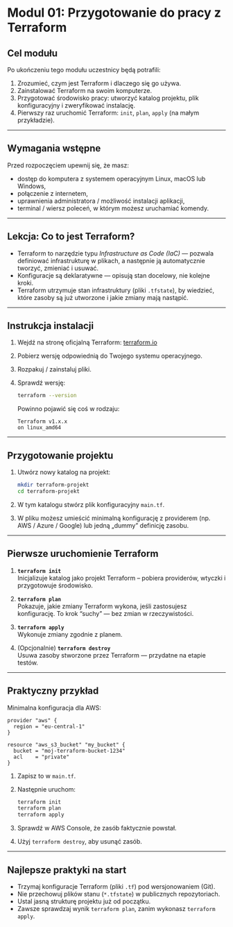 # Modul 01: Przygotowanie do pracy z Terraform

## Cel modułu

Po ukończeniu tego modułu uczestnicy będą potrafili:

1. Zrozumieć, czym jest Terraform i dlaczego się go używa.  
2. Zainstalować Terraform na swoim komputerze.  
3. Przygotować środowisko pracy: utworzyć katalog projektu, plik konfiguracyjny i zweryfikować instalację.  
4. Pierwszy raz uruchomić Terraform: `init`, `plan`, `apply` (na małym przykładzie).

---

## Wymagania wstępne

Przed rozpoczęciem upewnij się, że masz:

- dostęp do komputera z systemem operacyjnym Linux, macOS lub Windows,  
- połączenie z internetem,  
- uprawnienia administratora / możliwość instalacji aplikacji,  
- terminal / wiersz poleceń, w którym możesz uruchamiać komendy.

---

## Lekcja: Co to jest Terraform?

- Terraform to narzędzie typu *Infrastructure as Code (IaC)* — pozwala definiować infrastrukturę w plikach, a następnie ją automatycznie tworzyć, zmieniać i usuwać.  
- Konfiguracje są deklaratywne — opisują stan docelowy, nie kolejne kroki.  
- Terraform utrzymuje stan infrastruktury (pliki `.tfstate`), by wiedzieć, które zasoby są już utworzone i jakie zmiany mają nastąpić.

---

## Instrukcja instalacji

1. Wejdź na stronę oficjalną Terraform: [terraform.io](https://terraform.io)  
2. Pobierz wersję odpowiednią do Twojego systemu operacyjnego.  
3. Rozpakuj / zainstaluj pliki.  
4. Sprawdź wersję:

   ```bash
   terraform --version
   ```

   Powinno pojawić się coś w rodzaju:

   ```
   Terraform v1.x.x
   on linux_amd64
   ```

---

## Przygotowanie projektu

1. Utwórz nowy katalog na projekt:

   ```bash
   mkdir terraform-projekt
   cd terraform-projekt
   ```

2. W tym katalogu stwórz plik konfiguracyjny `main.tf`.  

3. W pliku możesz umieścić minimalną konfigurację z providerem (np. AWS / Azure / Google) lub jedną „dummy” definicję zasobu.

---

## Pierwsze uruchomienie Terraform

1. **`terraform init`**  
   Inicjalizuje katalog jako projekt Terraform – pobiera providerów, wtyczki i przygotowuje środowisko.

2. **`terraform plan`**  
   Pokazuje, jakie zmiany Terraform wykona, jeśli zastosujesz konfigurację. To krok “suchy” — bez zmian w rzeczywistości.

3. **`terraform apply`**  
   Wykonuje zmiany zgodnie z planem.

4. (Opcjonalnie) **`terraform destroy`**  
   Usuwa zasoby stworzone przez Terraform — przydatne na etapie testów.

---

## Praktyczny przykład

Minimalna konfiguracja dla AWS:

```hcl
provider "aws" {
  region = "eu-central-1"
}

resource "aws_s3_bucket" "my_bucket" {
  bucket = "moj-terraform-bucket-1234"
  acl    = "private"
}
```

1. Zapisz to w `main.tf`.  
2. Następnie uruchom:

   ```bash
   terraform init
   terraform plan
   terraform apply
   ```

3. Sprawdź w AWS Console, że zasób faktycznie powstał.  
4. Użyj `terraform destroy`, aby usunąć zasób.

---

## Najlepsze praktyki na start

- Trzymaj konfiguracje Terraform (pliki `.tf`) pod wersjonowaniem (Git).  
- Nie przechowuj plików stanu (`*.tfstate`) w publicznych repozytoriach.  
- Ustal jasną strukturę projektu już od początku.  
- Zawsze sprawdzaj wynik `terraform plan`, zanim wykonasz `terraform apply`.
